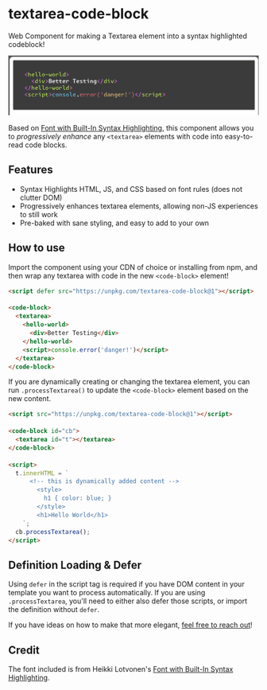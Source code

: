 # textarea-code-block

Web Component for making a Textarea element into a syntax highlighted codeblock!

<img src="./preview.png" alt="syntax highlighted code with multiple colors, in a dark background textarea element, on a white background page element">

Based on
[Font with Built-In Syntax Highlighting](https://blog.glyphdrawing.club/font-with-built-in-syntax-highlighting/),
this component allows you to _progressively enhance_ any `<textarea>` elements
with code into easy-to-read code blocks.

## Features

- Syntax Highlights HTML, JS, and CSS based on font rules (does not clutter DOM)
- Progressively enhances textarea elements, allowing non-JS experiences to still
  work
- Pre-baked with sane styling, and easy to add to your own

## How to use

Import the component using your CDN of choice or installing from npm, and then
wrap any textarea with code in the new `<code-block>` element!

```html
<script defer src="https://unpkg.com/textarea-code-block@1"></script>

<code-block>
  <textarea>
    <hello-world>
      <div>Better Testing</div>
    </hello-world>
    <script>console.error('danger!')</script>
  </textarea>
</code-block>
```

If you are dynamically creating or changing the textarea element, you can run
`.processTextarea()` to update the `<code-block>` element based on the new
content.

```html
<script src="https://unpkg.com/textarea-code-block@1"></script>

<code-block id="cb">
  <textarea id="t"></textarea>
</code-block>

<script>
  t.innerHTML = `
	  <!-- this is dynamically added content -->
		<style>
		  h1 { color: blue; }
		</style>
		<h1>Hello World</h1>
	`;
  cb.processTextarea();
</script>
```

## Definition Loading & Defer

Using `defer` in the script tag is required if you have DOM content in your
template you want to process automatically. If you are using `.processTextarea`,
you'll need to either also defer those scripts, or import the definition without
`defer`.

If you have ideas on how to make that more elegant,
[feel free to reach out](https://fosstodon.org/@jrjurman)!

## Credit

The font included is from Heikki Lotvonen's
[Font with Built-In Syntax Highlighting](https://blog.glyphdrawing.club/font-with-built-in-syntax-highlighting/).
